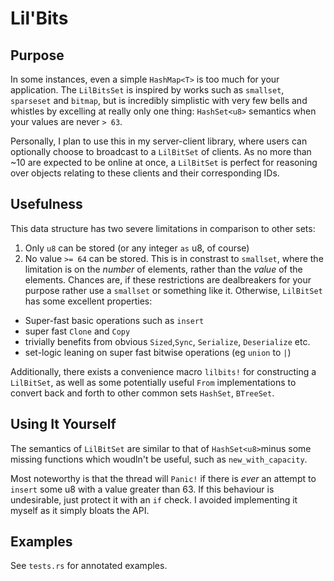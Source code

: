 # Lil'Bits

## Purpose
In some instances, even a simple `HashMap<T>` is too much for your application.
The `LilBitsSet` is inspired by works such as `smallset`, `sparseset` and
`bitmap`, but is incredibly simplistic with very few bells and whistles by
excelling at really only one thing: `HashSet<u8>` semantics when your values are
never `> 63`.

Personally, I plan to use this in my server-client library, where users can 
optionally choose to broadcast to a `LilBitSet` of clients. As no more than ~10
are expected to be online at once, a `LilBitSet` is perfect for reasoning over 
objects relating to these clients and their corresponding IDs.

## Usefulness
This data structure has two severe limitations in comparison to other sets:
1. Only `u8` can be stored (or any integer `as` u8, of course)
1. No value `>= 64` can be stored. This is in constrast to `smallset`, where the
   limitation is on the _number_ of elements, rather than the _value_ of the elements.
Chances are, if these restrictions are dealbreakers for your purpose rather use a `smallset` or something like it. Otherwise, `LilBitSet` has some excellent properties:
* Super-fast basic operations such as `insert`
* super fast `Clone` and `Copy`
* trivially benefits from obvious `Sized`,`Sync`, `Serialize`, `Deserialize` etc.
* set-logic leaning on super fast bitwise operations (eg `union` to `|`)

Additionally, there exists a convenience macro `lilbits!` for constructing a `LilBitSet`,
as well as some potentially useful `From` implementations to convert back and forth to other common sets 
`HashSet`, `BTreeSet`.

## Using It Yourself
The semantics of `LilBitSet` are similar to that of `HashSet<u8>`minus some missing functions which woudln't be useful, such as `new_with_capacity`.

Most noteworthy is that the thread will `Panic!` if there is _ever_ an attempt to
`insert` some u8 with a value greater than 63. If this behaviour is undesirable,
just protect it with an `if` check. I avoided implementing it myself as it
simply bloats the API.


## Examples
See `tests.rs` for annotated examples.